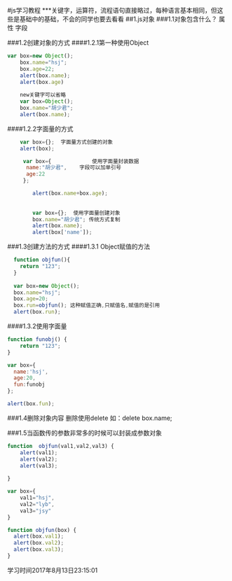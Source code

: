 #js学习教程
***关键字，运算符，流程语句直接略过，每种语言基本相同，但这些是基础中的基础，不会的同学也要去看看
##1.js对象
###1.1对象包含什么？
     属性
     字段

###1.2创建对象的方式
   ####1.2.1第一种使用Object
````js
var box=new Object();
    box.name="hsj";
    box.age=22;
    alert(box.name);
    alert(box.age)
    
    new关键字可以省略
    var box=Object();
    box.name="胡少君";
    alert(box.name);
```` 
   ####1.2.2字面量的方式
   
````js
    var box={};  字面量方式创建的对象
    alert(box);

     var box={             使用字面量封装数据
	  name:"胡少君",    字段可以加单引号
	  age:22
     };

        alert(box.name+box.age);
        
        
        var box={};  使用字面量创建对象
        box.name="胡少君"; 传统方式复制
        alert(box.name);
        alert(box['name']);
```` 

###1.3创建方法的方式
 ####1.3.1 Object赋值的方法
````js
  function objfun(){
    return "123";
  }
  
  var box=new Object();
  box.name="hsj";
  box.age=20;
  box.run=objfun(); 这种赋值正确,只赋值名,赋值的是引用
  alert(box.run);
````

####1.3.2使用字面量
```js
function funobj() {
	return "123";
}

var box={
  name:'hsj',
  age:20,
  fun:funobj
};

alert(box.fun);
```

###1.4删除对象内容
  删除使用delete
  如：delete box.name;
  
###1.5当函数传的参数非常多的时候可以封装成参数对象
```js
function  objfun(val1,val2,val3) {
    alert(val1);
    alert(val2);
    alert(val3);
  
}

var box={
    val1="hsj",
    val2="lyb",
    val3="jsy"
}

function objfun(box) {
  alert(box.val1);
  alert(box.val2);
  alert(box.val3);
}
```
学习时间2017年8月13日23:15:01
